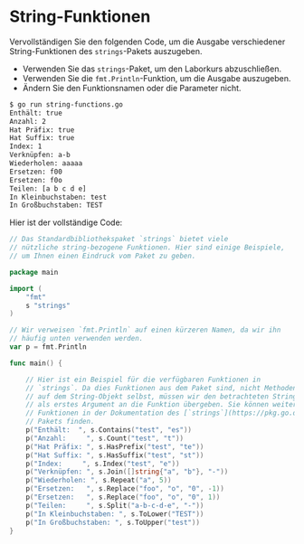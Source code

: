 # String-Funktionen

Vervollständigen Sie den folgenden Code, um die Ausgabe verschiedener String-Funktionen des `strings`-Pakets auszugeben.

- Verwenden Sie das `strings`-Paket, um den Laborkurs abzuschließen.
- Verwenden Sie die `fmt.Println`-Funktion, um die Ausgabe auszugeben.
- Ändern Sie den Funktionsnamen oder die Parameter nicht.

```sh
$ go run string-functions.go
Enthält: true
Anzahl: 2
Hat Präfix: true
Hat Suffix: true
Index: 1
Verknüpfen: a-b
Wiederholen: aaaaa
Ersetzen: f00
Ersetzen: f0o
Teilen: [a b c d e]
In Kleinbuchstaben: test
In Großbuchstaben: TEST
```

Hier ist der vollständige Code:

```go
// Das Standardbibliothekspaket `strings` bietet viele
// nützliche string-bezogene Funktionen. Hier sind einige Beispiele,
// um Ihnen einen Eindruck vom Paket zu geben.

package main

import (
	"fmt"
	s "strings"
)

// Wir verweisen `fmt.Println` auf einen kürzeren Namen, da wir ihn
// häufig unten verwenden werden.
var p = fmt.Println

func main() {

	// Hier ist ein Beispiel für die verfügbaren Funktionen in
	// `strings`. Da dies Funktionen aus dem Paket sind, nicht Methoden
	// auf dem String-Objekt selbst, müssen wir den betrachteten String
	// als erstes Argument an die Funktion übergeben. Sie können weitere
	// Funktionen in der Dokumentation des [`strings`](https://pkg.go.dev/strings)
	// Pakets finden.
	p("Enthält:  ", s.Contains("test", "es"))
	p("Anzahl:     ", s.Count("test", "t"))
	p("Hat Präfix: ", s.HasPrefix("test", "te"))
	p("Hat Suffix: ", s.HasSuffix("test", "st"))
	p("Index:     ", s.Index("test", "e"))
	p("Verknüpfen: ", s.Join([]string{"a", "b"}, "-"))
	p("Wiederholen: ", s.Repeat("a", 5))
	p("Ersetzen:   ", s.Replace("foo", "o", "0", -1))
	p("Ersetzen:   ", s.Replace("foo", "o", "0", 1))
	p("Teilen:     ", s.Split("a-b-c-d-e", "-"))
	p("In Kleinbuchstaben: ", s.ToLower("TEST"))
	p("In Großbuchstaben: ", s.ToUpper("test"))
}

```
